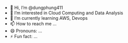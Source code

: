 - 👋 Hi, I’m @dungphung411
- 👀 I’m interested in Cloud Computing and Data Analysis
- 🌱 I’m currently learning AWS, Devops
- 📫 How to reach me ...
- 😄 Pronouns: ...
- ⚡ Fun fact: ...

<!---
dungphung411/dungphung411 is a ✨ special ✨ repository because its `README.md` (this file) appears on your GitHub profile.
You can click the Preview link to take a look at your changes.
--->
